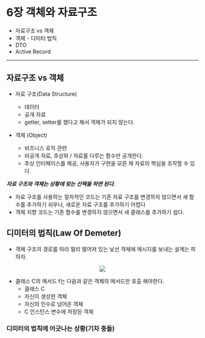 # 6장 객체와 자료구조

- 자료구조 vs 객체
- 객체 - 디미터 법칙
- DTO
- Active Record

---

## 자료구조 vs 객체

- 자료 구조(Data Structure)
    - 데이터
    - 공개 자료
    - getter, setter를 했다고 해서 객체가 되지 않는다.

- 객체 (Object)
    - 비즈니스 로직 관련
    - 비공개 자료, 추상화 / 자료를 다루는 함수만 공개한다.
    - 추상 인터페이스를 제공, 사용자가 구현을 모른 채 자료의 핵심을 조작할 수 있다.

***자료 구조와 객체는 상황에 맞는 선택을 하면 된다.***

- 자료 구조를 사용하는 절차적인 코드는 기존 자료 구조를 변경하지 않으면서 새 함수를 추가하기 쉬우나, 새로운 자료 구조를 추가하기 어렵다
- 객체 지향 코드는 기존 함수를 변경하지 않으면서 새 클래스를 추가하기 쉽다.

## **디미터의 법칙(Law Of Demeter)**

- 객체 구조의 경로를 따라 멀리 떨어져 있는 낯선 객체에 메시지를 보내는 설계는 피하자.

<p align="center">
 <img src="https://user-images.githubusercontent.com/80144039/170898383-e7afaf61-4d72-4fe0-b2c8-48d2053bb4e0.png"/>
</p>


- 클래스 C의 메서드 f는 다음과 같은 객체의 메서드만 호출 해야한다.
    - 클래스 C
    - 자신이 생성한 객체
    - 자신의 인수로 넘어온 객체
    - C 인스턴스 변수에 저장된 객체
    

### 디미터의 법칙에 어긋나는 상황(기차 충돌)
